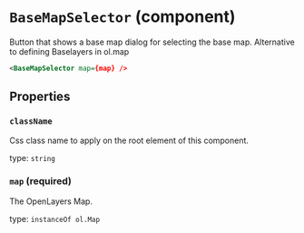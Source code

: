 `BaseMapSelector` (component)
=============================

Button that shows a base map dialog for selecting the base map.
Alternative to defining Baselayers in ol.map 
```xml
<BaseMapSelector map={map} />
```

Properties
----------

### `className`

Css class name to apply on the root element of this component.

type: `string`



### `map` (required)

The OpenLayers Map.

type: `instanceOf ol.Map`

